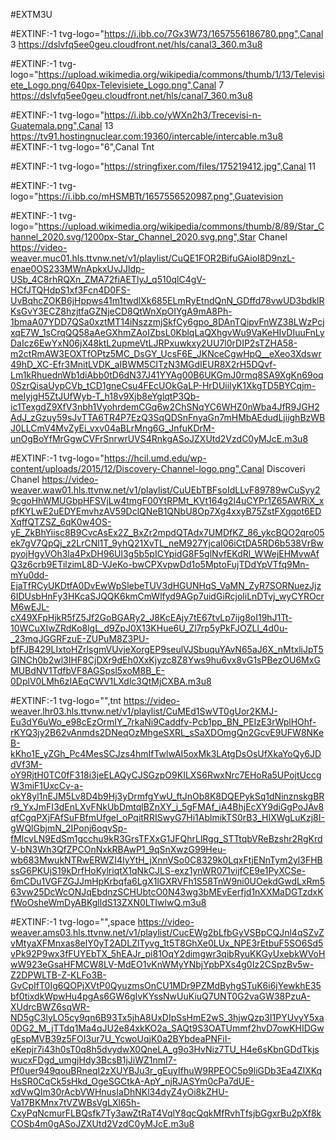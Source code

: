 #EXTM3U

#EXTINF:-1 tvg-logo="https://i.ibb.co/7Gx3W73/1657556186780.png",Canal 3
https://dslvfq5ee0geu.cloudfront.net/hls/canal3_360.m3u8

#EXTINF:-1 tvg-logo="https://upload.wikimedia.org/wikipedia/commons/thumb/1/13/Televisiete_Logo.png/640px-Televisiete_Logo.png",Canal 7
https://dslvfq5ee0geu.cloudfront.net/hls/canal7_360.m3u8

#EXTINF:-1 tvg-logo="https://i.ibb.co/yWXn2h3/Trecevisi-n-Guatemala.png",Canal 13
https://tv91.hostingnuclear.com:19360/intercable/intercable.m3u8
#EXTINF:-1 tvg-logo="6",Canal Tnt

#EXTINF:-1 tvg-logo="https://stringfixer.com/files/175219412.jpg",Canal 11

#EXTINF:-1 tvg-logo="https://i.ibb.co/mHSMBTt/1657556520987.png",Guatevision

#EXTINF:-1 tvg-logo="https://upload.wikimedia.org/wikipedia/commons/thumb/8/89/Star_Channel_2020.svg/1200px-Star_Channel_2020.svg.png",Star Chanel
https://video-weaver.muc01.hls.ttvnw.net/v1/playlist/CuQE1FOR2BifuGAioI8D9nzL-enae0OS233MWnApkxUvJJldp-USb_4C8rhRQXn_ZMA72fiAETlyJ_q510qlC4gV-HCfJTQHdpS1xf3Fcn4D0FS-UvBqhcZOKB6jHppws41m1twdlXk685ELmRyEtndQnN_GDffd78vwUD3bdklRKsGvY3ECZ8hzjtfaGZNjeCD8QtWnXpOIYgA9mA8Ph-1bmaA07YDD7QSa0xztMT14iNszzmjSkfCy6gpo_8DAnTQipvFnWZ38LWzPcjxqE7W_1sCrqQQ58aAeGXhmZAoIZbsL0KblqLaQXhgvWu9VaKeHIvDIuuFnLyDaIcz6EwYxN06jX48ktL2upmeVtLJRPxuwkxy2UU7l0rDIP2sTZHA58-m2ctRmAW3EOXTfOPtz5MC_DsGY_UcsF6E_JKNceCgwHpQ__eXeo3Xdswr49hD_XC-Efr3MnitLVDK_aIBWM5CITzN3MGdIEUR8X2rH5DQvf-Lm1kRhuednWb1diAbb0tD6dN37J41YYAg00B6UKGmJ0rmq8SA9XgKn69oq0SzrQisaUypCVb_tCD1gneCsu4FEcUOkGaLP-HrDUiiIyK1XkgTD5BYCqjm-meIyjgH5ZtJUfWyb-T_h18v9Xjb8eYglqtP3Qb-ic1TexgdZ9XfV3nbh1VyohrdemCGq6w2ChSNqYC6WHZ0nWba4JfR9JGH2AdJ_zGzuy59sJvTTA6TR4P7EzQ3SqQDSnFnyaGn7mHMbAEdudLjiighBzWBJ0LLCmV4MvZyEi_vxv04aBLrMng6G_JnfuKDrM-unOgBoYfMrGgwCVFrSnrwrUVS4RnkgASoJZXUtd2VzdC0yMJcE.m3u8

#EXTINF:-1 tvg-logo="https://hcil.umd.edu/wp-content/uploads/2015/12/Discovery-Channel-logo.png",Canal Discoveri Chanel
https://video-weaver.waw01.hls.ttvnw.net/v1/playlist/CuUEbTBFsoIdLLvF89789wCuSyy29cgoHhWMUGbpHFSVjLw4tmgF00YtRPMt_KVt164g2l4uCYPr1Z65AWRiX_xpfKYLwE2uEDYEmvhzAV59DclQNeB1QNbU8Op7Xg4xxyB75ZstFXgqot6EDXqffQTZSZ_6qK0w4OS-yE_ZkBhYiisc8B9CvcAsEx2Z_BxZr2mpdQTAdx7UMDfKZ_86_ykcBQO2qro05ek7gV7QpQj_z2LrCNl1T_9yhQ21XvTL_neM927YjcaI06iCtDA5RD6b538VrBwpyojHgyVOh3la4PxDH96Ul3g5b5pICYpidG8F5glNvfEKdRl_WWejEHMvwAfQ3z6crb9ETilzimL8D-VJeKo-bwCPXvpwDd1o5MptoFujTDdYpVTfq9Mn-mYu0dd-EjaTfRCyUKDtfA0DvEwWpSlebeTUV3dHGUNHqS_VaMN_ZyR7SORNuezJjz6IDUsbHnFy3HKcaSJQQK6kmCmWlfyd9AGp7uidGiRcjoliLnDTvj_wyCYROcrM6wEJL-cX49XFpHjkR5fZ5Jf2GoBGARy2_J8KcEAjy7tE67tvLp7ijg8oI19hJ1Tt-10WCuXIwZRdKo8lgL_d9ZpJ0X13KHue6U_Zl7rp5yPkFJOZLl_4d0u-_23mqJGGRFzuE-ZUPuM8Z3PU-bfFJB429LIxtoHZrlsgmVUvjeXorgEP9seulVJSbuquYAvN65aJ6X_nMtxliJpT5GINCh0b2wl3IHF8CjDXr9dEh0XxKjyzc8Z8Yws9hu6vx8vG1sPBezOU6MxGMUBdNV1TdfbVF8AGSpsl5xoM8B_E-0DplV0LMh6zIAEqCWV1LXdlc3QtMjCXBA.m3u8

#EXTINF:-1 tvg-logo="",tnt
https://video-weaver.lhr03.hls.ttvnw.net/v1/playlist/CuMEd1SwVT0gUor2KMJ-Eu3dY6uWo_e98cEzOrmIY_7rkaNi9Caddfv-Pcb1pp_BN_PEIzE3rWplHOhf-rKYQ3jy2B62vAnmds2DNeqOzMhgeSXRL_sSaXDOmgQn2GcvE9UFW8NKeB-kKho1E_yZGh_Pc4MesSCJzs4hmIfTwlwAI5oxMk3LAtgDsOsUfXkaYoQy6JDdVf3M-oY9RjtH0TC0fF318i3jeELAQyCJSGzpO9KILXS6RwxNrc7EHoRa5UPojtUccgW3miF1UxcCv-a-okY8yl1nEJM5Lv8D4b9Hj3yDrmfgYwU_ftJnOb8K8DQEPykSq1dNinznskgBRr9_YxJmFI3dEnLXvFNkUbDmtqlBZnXY_i_5gFMAf_iA4BhjEcXY9diGgPoJAv8qfCgqPXjFAfSuFBfmUfgeI_oPqitRRISwyG7Hi1AblmikTS0rB3_HIXWgLuKzj8I-gWQlGbjmN_2IPonj6oqvSp-fMlcvLN9EdSm1gcchu9kR3GrsTFXxG1JFQhrLlRgq_STTtqbVReBzshr2RgKrdV-bN3Wh3QfZPCOnNxkRBAwP1_9qSnXwzG99Heu-wb683MwukNTRwERWZI4IyYtH_jXnnVSo0C8329k0LqxFtjENnTym2yl3FHBssG6PKUjS19kDrfHoKylriqtX1qNkCJLS-exz1ynWR071vijfCE9e1PyXCSe-6mCDu1VGFZGJJmHpKrbqfa6LgX1lGXRVFh1S58TnW9ni0UOekdGwdLxRm563vw25DcWcONJqEbdnzSCHUbtcO0N43wg3bMEvEerfjd1nXXMaDGTzdxKfWoOsheWmDyABKglldS13ZXN0LTIwlwQ.m3u8

#EXTINF:-1 tvg-logo="",space
https://video-weaver.ams03.hls.ttvnw.net/v1/playlist/CucEWg2bLfbGyVSBpCQJnl4qSZvZvMtyaXFMnxas8elY0yT2ADLZlTyvg_1t5T8GhXe0LUx_NPE3rEtbuF5SO6Sd5vPk92P9wx3fFUYEbTX_5hEAJr_pi81OqY2dimgwr3qibRyuKKGyUxebkWVoHwW923eGsaHFMCW8LV-MdEO1vKnWMyYNbjYpbPXs4g0Iz2CSpzBv5w-Z2DPWLTB-Z-KLFo3B-GvCpIfT0Ig6QOPjXVtP0QyuzmsOnCU1MDr9PZMdByhgSTuK6i6jYewkhE35bf0tixdkWpwHu4pgAs6GW6gIvKYssNwUuKiuQ7UNT0G2vaGW38PzuA-XUdrcBWZ6sqWR-ND5gC3lyLO5cy9qn6B93Tx5jhA8UxDIpSsHmE2wS_3hjwQzp3I1PYUvyY5xa0DG2_M_jTTdq1Ma4qJU2e84xkKO2a_SAQt9S3OATUmmf2hvD7owKHIDGwgEspMVB39z5FOI3ur7U_YcwoUqjK0a2BYbdeaPNFiI-eKepjr7i43h0sT0q8h5dvydwX0QneLA_g9o3HvNiz7TU_H4e6sKbnGDdTkjswucxFDgd_umgjHdy3BcsB1jJiWZ1nmI7-Pf0uer949qouBRneqI2zXUYBJu3r_gEuyIfhuW9RPEOC5p9liGDb3Ea4ZIXKqHsSR0CqCk5sHkd_OgeSGCtkA-ApY_njRJASYm0cPa7dUE-xdVwQIm30rAcbVWHnusIaDhNKl34dyZ4yOi8kZHU-Va17BKMnx7tVZWBsVgLXl65h-CxyPqNcmurFLBQsfk7Ty3awZtRaT4VqlY8qcQqkMfRvhTfsjbGgxrBu2pXf8kCOSb4m0gASoJZXUtd2VzdC0yMJcE.m3u8
